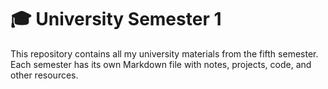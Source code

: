 # 🎓 University Semester 1

This repository contains all my university materials from the fifth semester. 
Each semester has its own Markdown file with notes, projects, code, and other resources.
